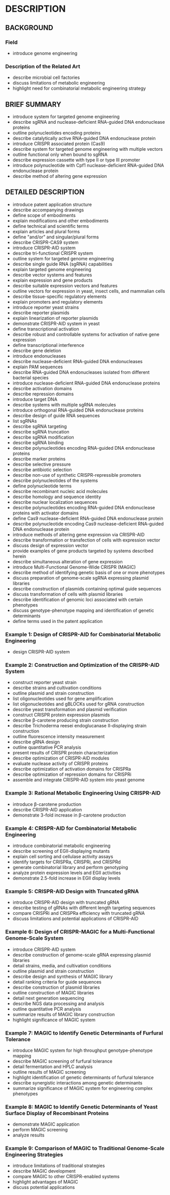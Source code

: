# DESCRIPTION

## BACKGROUND

### Field

- introduce genome engineering

### Description of the Related Art

- describe microbial cell factories
- discuss limitations of metabolic engineering
- highlight need for combinatorial metabolic engineering strategy

## BRIEF SUMMARY

- introduce system for targeted genome engineering
- describe sgRNA and nuclease-deficient RNA-guided DNA endonuclease proteins
- outline polynucleotides encoding proteins
- describe catalytically active RNA-guided DNA endonuclease protein
- introduce CRISPR associated protein (Cas9)
- describe system for targeted genome engineering with multiple vectors
- outline functional only when bound to sgRNA
- describe expression cassette with type II or type III promoter
- introduce polynucleotide with Cpf1 nuclease-deficient RNA-guided DNA endonuclease protein
- describe method of altering gene expression

## DETAILED DESCRIPTION

- introduce patent application structure
- describe accompanying drawings
- define scope of embodiments
- explain modifications and other embodiments
- define technical and scientific terms
- explain articles and plural forms
- define "and/or" and singular/plural forms
- describe CRISPR-CAS9 system
- introduce CRISPR-AID system
- describe tri-functional CRISPR system
- outline system for targeted genome engineering
- describe single guide RNA (sgRNA) capabilities
- explain targeted genome engineering
- describe vector systems and features
- explain expression and gene products
- describe suitable expression vectors and features
- outline vectors for expression in yeast, insect cells, and mammalian cells
- describe tissue-specific regulatory elements
- explain promoters and regulatory elements
- introduce reporter yeast strains
- describe reporter plasmids
- explain linearization of reporter plasmids
- demonstrate CRISPR-AID system in yeast
- define transcriptional activation
- describe robust and controllable systems for activation of native gene expression
- define transcriptional interference
- describe gene deletion
- introduce endonucleases
- describe nuclease-deficient RNA-guided DNA endonucleases
- explain PAM sequences
- describe RNA-guided DNA endonucleases isolated from different bacterial species
- introduce nuclease-deficient RNA-guided DNA endonuclease proteins
- describe activation domains
- describe repression domains
- introduce target DNA
- describe systems with multiple sgRNA molecules
- introduce orthogonal RNA-guided DNA endonuclease proteins
- describe design of guide RNA sequences
- list sgRNAs
- describe sgRNA targeting
- describe sgRNA truncation
- describe sgRNA modification
- describe sgRNA binding
- describe polynucleotides encoding RNA-guided DNA endonuclease proteins
- describe marker proteins
- describe selective pressure
- describe antibiotic selection
- describe non-use of synthetic CRISPR-repressible promoters
- describe polynucleotides of the systems
- define polynucleotide terms
- describe recombinant nucleic acid molecules
- describe homology and sequence identity
- describe nuclear localization sequences
- describe polynucleotides encoding RNA-guided DNA endonuclease proteins with activator domains
- define Cas9 nuclease-deficient RNA-guided DNA endonuclease protein
- describe polynucleotide encoding Cas9 nuclease-deficient RNA-guided DNA endonuclease protein
- introduce methods of altering gene expression via CRISPR-AID
- describe transformation or transfection of cells with expression vector
- discuss design of expression vector
- provide examples of gene products targeted by systems described herein
- describe simultaneous alteration of gene expression
- introduce Multi-Functional Genome-Wide CRISPR (MAGIC)
- describe method of identifying genetic basis of one or more phenotypes
- discuss preparation of genome-scale sgRNA expressing plasmid libraries
- describe construction of plasmids containing optimal guide sequences
- discuss transformation of cells with plasmid libraries
- describe identification of genomic loci associated with certain phenotypes
- discuss genotype-phenotype mapping and identification of genetic determinants
- define terms used in the patent application

### Example 1: Design of CRISPR-AID for Combinatorial Metabolic Engineering

- design CRISPR-AID system

### Example 2: Construction and Optimization of the CRISPR-AID System

- construct reporter yeast strain
- describe strains and cultivation conditions
- outline plasmid and strain construction
- list oligonucleotides used for gene amplification
- list oligonucleotides and gBLOCKs used for gRNA construction
- describe yeast transformation and plasmid verification
- construct CRISPR protein expression plasmids
- describe β-carotene producing strain construction
- describe Trichoderma reesei endoglucanase II-displaying strain construction
- outline fluorescence intensity measurement
- describe gRNA design
- outline quantitative PCR analysis
- present results of CRISPR protein characterization
- describe optimization of CRISPR-AID modules
- evaluate nuclease activity of CRISPR proteins
- describe optimization of activation domains for CRISPRa
- describe optimization of repression domains for CRISPRi
- assemble and integrate CRISPR-AID system into yeast genome

### Example 3: Rational Metabolic Engineering Using CRISPR-AID

- introduce β-carotene production
- describe CRISPR-AID application
- demonstrate 3-fold increase in β-carotene production

### Example 4: CRISPR-AID for Combinatorial Metabolic Engineering

- introduce combinatorial metabolic engineering
- describe screening of EGII-displaying mutants
- explain cell sorting and cellulase activity assays
- identify targets for CRISPRa, CRISPRi, and CRISPRd
- generate combinatorial library and perform genotyping
- analyze protein expression levels and EGII activities
- demonstrate 2.5-fold increase in EGII display levels

### Example 5: CRISPR-AID Design with Truncated gRNA

- introduce CRISPR-AID design with truncated gRNA
- describe testing of gRNAs with different length targeting sequences
- compare CRISPRi and CRISPRa efficiency with truncated gRNA
- discuss limitations and potential applications of CRISPR-AID

### Example 6: Design of CRISPR-MAGIC for a Multi-Functional Genome-Scale System

- introduce CRISPR-AID system
- describe construction of genome-scale gRNA expressing plasmid libraries
- detail strains, media, and cultivation conditions
- outline plasmid and strain construction
- describe design and synthesis of MAGIC library
- detail ranking criteria for guide sequences
- describe construction of plasmid libraries
- outline construction of MAGIC libraries
- detail next generation sequencing
- describe NGS data processing and analysis
- outline quantitative PCR analysis
- summarize results of MAGIC library construction
- highlight significance of MAGIC system

### Example 7: MAGIC to Identify Genetic Determinants of Furfural Tolerance

- introduce MAGIC system for high throughput genotype-phenotype mapping
- describe MAGIC screening of furfural tolerance
- detail fermentation and HPLC analysis
- outline results of MAGIC screening
- highlight identification of genetic determinants of furfural tolerance
- describe synergistic interactions among genetic determinants
- summarize significance of MAGIC system for engineering complex phenotypes

### Example 8: MAGIC to Identify Genetic Determinants of Yeast Surface Display of Recombinant Proteins

- demonstrate MAGIC application
- perform MAGIC screening
- analyze results

### Example 9: Comparison of MAGIC to Traditional Genome-Scale Engineering Strategies

- introduce limitations of traditional strategies
- describe MAGIC development
- compare MAGIC to other CRISPR-enabled systems
- highlight advantages of MAGIC
- discuss potential applications

